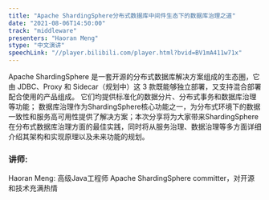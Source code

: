 ```yaml
---
title: "Apache ShardingSphere分布式数据库中间件生态下的数据库治理之道"
date: "2021-08-06T14:50:00" 
track: "middleware"
presenters: "Haoran Meng"
stype: "中文演讲"
speechLink: "//player.bilibili.com/player.html?bvid=BV1mA411w71x"
---
```

Apache ShardingSphere 是一套开源的分布式数据库解决方案组成的生态圈，它由 JDBC、Proxy 和 Sidecar（规划中）这 3 款既能够独立部署，又支持混合部署配合使用的产品组成。 它们均提供标准化的数据分片、分布式事务和数据库治理等功能；
数据库治理作为ShardingSphere核心功能之一，为分布式环境下的数据一致性和服务高可用性提供了解决方案；本次分享将为大家带来ShardingSphere在分布式数据库治理方面的最佳实践，同时将从服务治理、数据治理等多方面详细介绍其架构和实现原理以及未来功能的规划。
 ### 讲师: 
 Haoran Meng: 高级Java工程师
Apache ShardingSphere committer，对开源和技术充满热情
